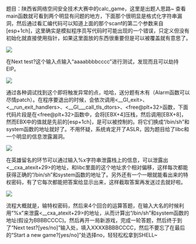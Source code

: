 题目：陕西省网络空间安全技术大赛中的calc_game，这里是出题人思路~ 
查看main函数就可看到两个明显有问题的地方，下面那个很明显是格式化字符串漏洞，然后通过看汇编代码可以知道上面的那个scanf的第二个参数来自[esp+1ch]，这里确实是模拟程序员写代码时可能出现的一个错误，只定义但没有初始化就直接使用指针，如果这里面放的东西很重要但是可以被覆盖就有意思了。

![](https://upload-images.jianshu.io/upload_images/11211672-7784af148d79b2cd.png?imageMogr2/auto-orient/strip%7CimageView2/2/w/1240)
 

在Next test?这个输入点输入“aaaabbbbcccc”进行测试，发现而且可以劫持EIP。

![](https://upload-images.jianshu.io/upload_images/11211672-ba857fb366e0e63c.png?imageMogr2/auto-orient/strip%7CimageView2/2/w/1240)


通过各种调试找到这个即将触发异常的点，哈哈，送分题有木有（Alarm函数可以尽情patch）。在程序要退出的时候，会依次调用<__GI_exit>、<__run_exit_handlers>、<__GI___call_tls_dtors>、<free@plt+32>函数，下面代码片段是在<free@plt+32>函数中，会将[EBX+4]压栈，然后调用[EBX+8]，然而EBX中的值就是先前的[esp+1ch]，是可以被控制的。将它们换成“/bin/sh”和system函数的地址就好了。不用怀疑，系统肯定开了ASLR，因为题目给了libc和一个明显的信息泄露漏洞。

![](https://upload-images.jianshu.io/upload_images/11211672-d198c9021e8602c0.png?imageMogr2/auto-orient/strip%7CimageView2/2/w/1240)


在英雄留名的环节可以通过输入%x字符串泄露栈上的信息，可以泄露出<__cxa_atexit+29>的地址，和libc里面的这个地址求个相对偏移，这样每次都能获得正确的“/bin/sh”和system函数的地址了。另外还有一个一眼就能看出来的特权密码，有了它每次都能把答案给显示出来，这样截取答案再发送过去就好啦。

![](https://upload-images.jianshu.io/upload_images/11211672-f7c7a12245d52f9b.png?imageMogr2/auto-orient/strip%7CimageView2/2/w/1240)


流程大概就是，输特权密码，然后来4个回合的运算答题，在输入大名的时候利用“%x”来泄露<__cxa_atexit+29>的地址，从而计算出“/bin/sh”和system函数的地址(假设为BBBBCCCC)。然后再开一局新游戏，完成一轮答题，然后终于到了“Next test?[yes/no]”输入处，填入XXXXBBBBCCCC，然后不要忘了在最后的“Start a new game?[yes/no]”处选择no，轻轻松松拿到SHELL~
